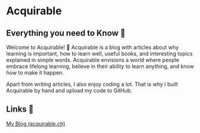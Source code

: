 ﻿# Acquirable

## Everything you need to Know 🧬
Welcome to Acquirable! 👋 Acquirable is a blog with articles about why learning is important, how to learn well, useful books, and interesting topics explained in simple words. Acquirable envisions a world where people embrace lifelong learning, believe in their ability to learn anything, and know how to make it happen.

Apart from writing articles, I also enjoy coding a lot. That is why I built Acquirable by hand and upload my code to GitHub.

## Links 🎡
[My Blog (acquirable.ch)](https://www.acquirable.ch)
